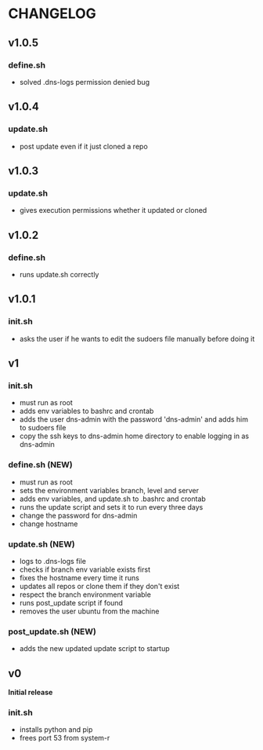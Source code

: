 # CHANGELOG

## v1.0.5

### define.sh

-   solved .dns-logs permission denied bug

## v1.0.4

### update.sh

-   post update even if it just cloned a repo

## v1.0.3

### update.sh

-   gives execution permissions whether it updated or cloned

## v1.0.2

### define.sh

-   runs update.sh correctly

## v1.0.1

### init.sh

-   asks the user if he wants to edit the sudoers file manually before doing it

## v1

### init.sh

-   must run as root
-   adds env variables to bashrc and crontab
-   adds the user dns-admin with the password 'dns-admin' and adds him to sudoers file
-   copy the ssh keys to dns-admin home directory to enable logging in as dns-admin

### define.sh (NEW)

-   must run as root
-   sets the environment variables branch, level and server
-   adds env variables, and update.sh to .bashrc and crontab
-   runs the update script and sets it to run every three days
-   change the password for dns-admin
-   change hostname

### update.sh (NEW)

-   logs to .dns-logs file
-   checks if branch env variable exists first
-   fixes the hostname every time it runs
-   updates all repos or clone them if they don't exist
-   respect the branch environment variable
-   runs post_update script if found
-   removes the user ubuntu from the machine

### post_update.sh (NEW)

-   adds the new updated update script to startup

## v0

**Initial release**

### init.sh

-   installs python and pip
-   frees port 53 from system-r
